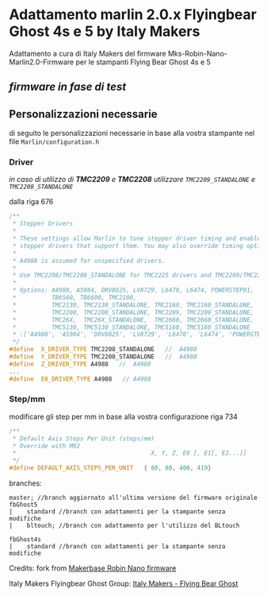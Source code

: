 # Adattamento marlin 2.0.x Flyingbear Ghost 4s e 5 by Italy Makers

Adattamento a cura di Italy Makers del firmware Mks-Robin-Nano-Marlin2.0-Firmware per le stampanti Flying Bear Ghost 4s e 5

## _*firmware in fase di test*_

## Personalizzazioni necessarie

di seguito le personalizzazioni necessarie in base alla vostra stampante
nel file `Marlin/configuration.h`

### Driver

_in caso di utilizzo di **TMC2209** e **TMC2208** utilizzare `TMC2209_STANDALONE` e `TMC2208_STANDALONE`_

dalla riga 676

```C++
/**
 * Stepper Drivers
 *
 * These settings allow Marlin to tune stepper driver timing and enable advanced options for
 * stepper drivers that support them. You may also override timing options in Configuration_adv.h.
 *
 * A4988 is assumed for unspecified drivers.
 *
 * Use TMC2208/TMC2208_STANDALONE for TMC2225 drivers and TMC2209/TMC2209_STANDALONE for TMC2226 drivers.
 *
 * Options: A4988, A5984, DRV8825, LV8729, L6470, L6474, POWERSTEP01,
 *          TB6560, TB6600, TMC2100,
 *          TMC2130, TMC2130_STANDALONE, TMC2160, TMC2160_STANDALONE,
 *          TMC2208, TMC2208_STANDALONE, TMC2209, TMC2209_STANDALONE,
 *          TMC26X,  TMC26X_STANDALONE,  TMC2660, TMC2660_STANDALONE,
 *          TMC5130, TMC5130_STANDALONE, TMC5160, TMC5160_STANDALONE
 * :['A4988', 'A5984', 'DRV8825', 'LV8729', 'L6470', 'L6474', 'POWERSTEP01', 'TB6560', 'TB6600', 'TMC2100', 'TMC2130', 'TMC2130_STANDALONE', 'TMC2160', 'TMC2160_STANDALONE', 'TMC2208', 'TMC2208_STANDALONE', 'TMC2209', 'TMC2209_STANDALONE', 'TMC26X', 'TMC26X_STANDALONE', 'TMC2660', 'TMC2660_STANDALONE', 'TMC5130', 'TMC5130_STANDALONE', 'TMC5160', 'TMC5160_STANDALONE']
 */
#define  X_DRIVER_TYPE TMC2208_STANDALONE   //  A4988
#define  Y_DRIVER_TYPE TMC2208_STANDALONE   //  A4988
#define  Z_DRIVER_TYPE A4988   //  A4988
...
#define  E0_DRIVER_TYPE A4988   // A4988
```

### Step/mm

modificare gli step per mm in base alla vostra configurazione
riga 734

```C++
/**
 * Default Axis Steps Per Unit (steps/mm)
 * Override with M92
 *                                      X, Y, Z, E0 [, E1[, E2...]]
 */
#define DEFAULT_AXIS_STEPS_PER_UNIT   { 80, 80, 400, 419}
```

branches:

```
master; //branch aggiornato all'ultima versione del firmware originale
fbGhost5
|    standard //branch con adattamenti per la stampante senza modifiche
|    bltouch; //branch con adattamento per l'utilizzo del BLtouch

fbGhost4s
|    standard //branch con adattamenti per la stampante senza modifiche

```

Credits:
fork from [Makerbase Robin Nano firmware](https://github.com/makerbase-mks/Mks-Robin-Nano-Marlin2.0-Firmware)

Italy Makers Flyingbear Ghost Group: [Italy Makers - Flying Bear Ghost](https://www.facebook.com/groups/907067056500590)
